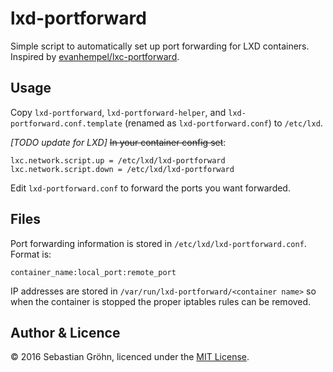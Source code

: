 # lxd-portforward

Simple script to automatically set up port forwarding for LXD containers. Inspired by
[evanhempel/lxc-portforward](//github.com/evanhempel/lxc-portforward).


## Usage

Copy `lxd-portforward`, `lxd-portforward-helper`, and `lxd-portforward.conf.template`
(renamed as `lxd-portforward.conf`) to `/etc/lxd`.

_[TODO update for LXD]_ ~~In your container config set~~:

```
lxc.network.script.up = /etc/lxd/lxd-portforward
lxc.network.script.down = /etc/lxd/lxd-portforward
```

Edit `lxd-portforward.conf` to forward the ports you want forwarded.


## Files

Port forwarding information is stored in `/etc/lxd/lxd-portforward.conf`. Format is:

```
container_name:local_port:remote_port
```

IP addresses are stored in `/var/run/lxd-portforward/<container name>` so when
the container is stopped the proper iptables rules can be removed.


## Author & Licence

© 2016 Sebastian Gröhn, licenced under the [MIT License](LICENCE.txt).
